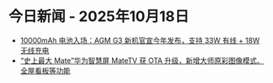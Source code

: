 # 今日新闻 - 2025年10月18日
- [10000mAh 电池入场：AGM G3 新机官宣今年发布，支持 33W 有线 + 18W 无线充电](https://www.ithome.com/0/890/385.htm)
- [“史上最大 Mate”华为智慧屏 MateTV 获 OTA 升级，新增大师原彩图像模式、全屋看板等功能](https://www.ithome.com/0/890/386.htm)
